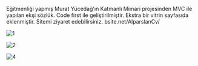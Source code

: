 Eğitmenliği yapmış Murat Yücedağ'ın Katmanlı Mimari projesinden MVC ile yapılan ekşi sözlük. Code first ile geliştirilmiştir. 
Ekstra bir vitrin sayfasıda eklenmiştir. Sitemi ziyaret edebilirsiniz. bsite.net/AlparslanCv/

![1](https://user-images.githubusercontent.com/55930672/165566014-59adfc70-7616-4567-8c15-1978b3c3a70a.png)

![2](https://user-images.githubusercontent.com/55930672/165566028-9f58da85-6c6a-4581-b4bc-ecdc121b7874.png)

![4](https://user-images.githubusercontent.com/55930672/165566035-714c2c7f-1d9c-4321-ad1e-605b3bc23019.png)
